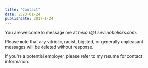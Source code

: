 ```yaml
---
title: "Contact"
date: 2023-01-24
publishdate: 2017-1-24
---
```


You are welcome to message me at *hello (@) sevenobelisks.com*.

Please note that any vitriolic, racist, bigoted, or generally unpleasant messages will be deleted without response.

If you're a potential employer, please refer to my resume for contact information.